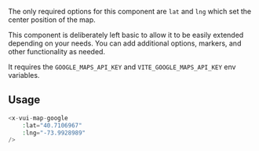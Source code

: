 The only required options for this component are `lat` and `lng` which set the center position of the map.

This component is deliberately left basic to allow it to be easily extended depending on your needs. You can add additional options, markers, and other functionality as needed.

It requires the `GOOGLE_MAPS_API_KEY` and `VITE_GOOGLE_MAPS_API_KEY` env variables.

## Usage

```php
<x-vui-map-google
    :lat="40.7106967"
    :lng="-73.9928989"
/>
```
